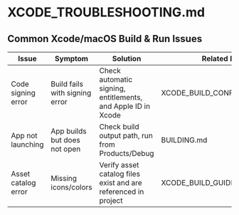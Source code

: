 # XCODE_TROUBLESHOOTING.md

## Common Xcode/macOS Build & Run Issues

| Issue | Symptom | Solution | Related Doc |
|-------|---------|----------|-------------|
| Code signing error | Build fails with signing error | Check automatic signing, entitlements, and Apple ID in Xcode | XCODE_BUILD_CONFIGURATION.md |
| App not launching | App builds but does not open | Check build output path, run from Products/Debug | BUILDING.md |
| Asset catalog error | Missing icons/colors | Verify asset catalog files exist and are referenced in project | XCODE_BUILD_GUIDE.md | 